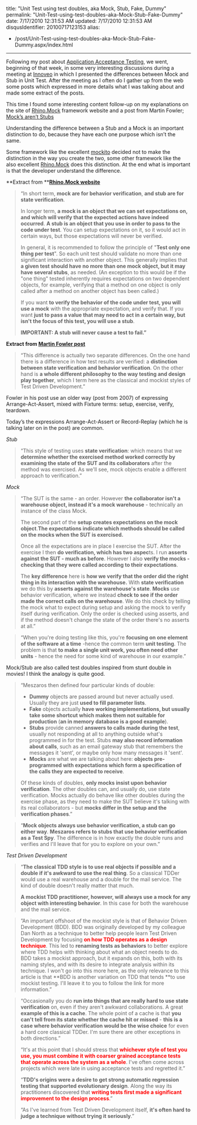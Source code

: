 title: "Unit Test using test doubles, aka Mock, Stub, Fake, Dummy"
permalink: "Unit-Test-using-test-doubles-aka-Mock-Stub-Fake-Dummy"
date: 7/17/2010 12:31:53 AM
updated: 7/17/2010 12:31:53 AM
disqusIdentifier: 20100717123153
alias:
 - /post/Unit-Test-using-test-doubles-aka-Mock-Stub-Fake-Dummy.aspx/index.html
---
Following my post about [Application Acceptance Testing](http://www.laurentkempe.com/post/Application-Acceptance-Testing.aspx), we went, beginning of that week, in some very interesting discussions during a meeting at [Innoveo](http://www.innoveo.com/) in which I presented the differences between Mock and Stub in Unit Test. After the meeting as I often do I gather up from the web some posts which expressed in more details what I was talking about and made some extract of the posts.

This time I found some interesting content follow-up on my explanations on the site of [Rhino.Mock](http://ayende.com/Wiki/Rhino+Mocks+3.5.ashx) framework website and a post from Martin Fowler; [Mock’s aren’t Stubs](http://martinfowler.com/articles/mocksArentStubs.html)
<!-- more -->

Understanding the difference between a Stub and a Mock is an important distinction to do, because they have each one purpose which isn’t the same.

Some framework like the excellent [mockito](http://mockito.googlecode.com/) decided not to make the distinction in the way you create the two, some other framework like the also excellent [Rhino.Mock](http://ayende.com/Wiki/Rhino+Mocks.ashx) does this distinction. At the end what is important is that the developer understand the difference.

**Extract from **[**Rhino.Mock website**](http://ayende.com/Wiki/Rhino+Mocks+3.5.ashx) 

> “In short term, **mock are for behavior verification**, **and stub are for state verification**.
> 
> In longer term, **a mock is an object that we can set expectations on, and which will verify that the expected actions have indeed occurred**. **A stub is an object that you use in order to pass to the code under test**. You can setup expectations on it, so it would act in certain ways, but those expectations will never be verified.
> 
> In general, it is recommended to follow the principle of "**Test only one thing per test**". So each unit test should validate no more than one significant interaction with another object. This generally implies that **a given test should have no more than one mock object, but it may have several stubs**, as needed. (An exception to this would be if the "one thing" tested inherently requires expectations on two dependent objects, for example, verifying that a method on one object is only called after a method on another object has been called.)
> 
> If you want **to verify the behavior of the code under test, you will use a mock** with the appropriate expectation, and verify that. If you want **just to pass a value that may need to act in a certain way, but isn't the focus of this test, you will use a stub**.
> 
> **IMPORTANT: A stub will never cause a test to fail.”**

**Extract from [Martin Fowler post](http://martinfowler.com/articles/mocksArentStubs.html)**

> “This difference is actually two separate differences. On the one hand there is a difference in how test results are verified: a **distinction between state verification and behavior verification**. On the other hand is **a whole different philosophy to the way testing and design play together**, which I term here as the classical and mockist styles of Test Driven Development.”

Fowler in his post use an older way (post from 2007) of expressing Arrange-Act-Assert, mixed with Fixture terms: setup, exercise, verify, teardown.

Today’s the expressions Arrange-Act-Assert or Record-Replay (which he is talking later on in the post) are common.

*Stub*

> “This style of testing uses **state verification**: which means that we **determine whether the exercised method worked correctly by examining the state of the SUT and its collaborators** after the method was exercised. As we'll see, mock objects enable a different approach to verification.”

*Mock*

> “The SUT is the same - an order. However **the collaborator isn't a warehouse object, instead it's a mock warehouse** - technically an instance of the class Mock.
> 
> The second part of the **setup creates expectations on the mock object**.**The expectations indicate which methods should be called on the mocks when the SUT is exercised.**
> 
> Once all the expectations are in place I exercise the SUT. After the exercise I then **do verification, which has two aspec**ts. I run **asserts against the SUT - much as before**. However I also **verify the mocks - checking that they were called according to their expectations**.
> 
> The **key difference** here is **how we verify that the order did the right thing in its interaction with the warehouse.** With **state verification** we do this by **asserts against the warehouse's state**. **Mocks** use behavior verification, where we instead **check to see if the order made the correct calls on the warehouse**. We do this check by telling the mock what to expect during setup and asking the mock to verify itself during verification. Only the order is checked using asserts, and if the method doesn't change the state of the order there's no asserts at all.”

> “When you're doing testing like this, you're **focusing on one element of the software at a time** -hence the common term **unit testing**. The problem is that **to make a single unit work, you often need other units** - hence the need for some kind of warehouse in our example.”

Mock/Stub are also called test doubles inspired from stunt double in movies! I think the analogy is quite good.

> “Meszaros then defined four particular kinds of double:
> 
> *   **Dummy** objects are passed around but never actually used. Usually they are just **used to fill parameter lists**.
> *   **Fake** objects actually **have working implementations, but usually take some shortcut which makes them not suitable for production** (**an in memory database is a good example**).
> *   **Stubs** provide canned **answers to calls made during the test**, usually not responding at all to anything outside what's programmed in for the test. Stubs **may also record information about calls**, such as an email gateway stub that remembers the messages it 'sent', or maybe only how many messages it 'sent'.
> *   **Mocks** are what we are talking about here: **objects pre-programmed with expectations which form a specification of the calls they are expected to receive**.
> 
> Of these kinds of doubles, **only mocks insist upon behavior verification**. The other doubles can, and usually do, use state verification. Mocks actually do behave like other doubles during the exercise phase, as they need to make the SUT believe it's talking with its real collaborators - but **mocks differ in the setup and the verification phases**.”

> “**Mock objects always use behavior verification, a stub can go either way**. **Meszaros refers to stubs that use behavior verification as a Test Spy**. The difference is in how exactly the double runs and verifies and I'll leave that for you to explore on your own.”

*Test Driven Development*

> “**The classical TDD style is to use real objects if possible and a double if it's awkward to use the real thing**. So a classical TDDer would use a real warehouse and a double for the mail service. The kind of double doesn't really matter that much.
> 
> **A mockist TDD practitioner, however, will always use a mock for any object with interesting behavior**. In this case for both the warehouse and the mail service.

> ”An important offshoot of the mockist style is that of Behavior Driven Development (BDD). BDD was originally developed by my colleague Dan North as a technique to better help people learn Test Driven Development by focusing **<font color="#ff0000">on how TDD operates as a design technique</font>**. This led to **renaming tests as behaviors** to better explore where TDD helps with thinking about what an object needs to do. BDD takes a mockist approach, but it expands on this, both with its naming styles, and with its desire to integrate analysis within its technique. I won't go into this more here, as the only relevance to this article is that **BDD is another variation on TDD that tends **to use mockist testing. I'll leave it to you to follow the link for more information.”

> “Occasionally you do **run into things that are really hard to use state verification** on, even if they aren't awkward collaborations. A great **example of this is a cache**. The whole point of a cache is that **you can't tell from its state whether the cache hit or missed** - **this is a case where behavior verification would be the wise choice** for even a hard core classical TDDer. I'm sure there are other exceptions in both directions.”
> 
> “It's at this point that I should stress that<font color="#ff0000"> **whichever style of test you use, you must combine it with coarser grained acceptance tests that operate across the system as a whole**</font>. I've often come across projects which were late in using acceptance tests and regretted it.”
> 
> “**TDD's origins were a desire to get strong automatic regression testing that supported evolutionary design**. Along the way its practitioners discovered that<font color="#ff0000"> **writing tests first made a significant improvement to the design process**.</font>”
> 
> “As I've learned from Test Driven Development itself, **it's often hard to judge a technique without trying it seriously**.”

